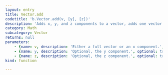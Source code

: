 ```yaml
---
layout: entry
title: Vector.add
codetitle: 'b.Vector.add(v, [y], [z])'
description: 'Adds x, y, and z components to a vector, adds one vector to another.'
category: Math
subcategory: Vector
returns: null
parameters:
    - {name: v, description: 'Either a full vector or an x component.', optional: false, type: [Vector, Number]}
    - {name: y, description: 'Optional, the y component.', optional: true, type: [Number]}
    - {name: z, description: 'Optional, the z component.', optional: true, type: [Number]}
kind: function

---
```


